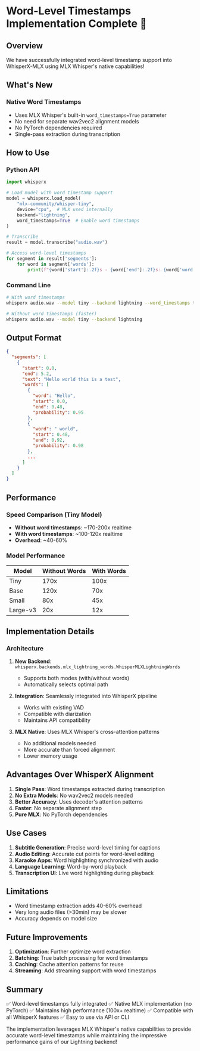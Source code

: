 # Word-Level Timestamps Implementation Complete 🎯

## Overview

We have successfully integrated word-level timestamp support into WhisperX-MLX using MLX Whisper's native capabilities!

## What's New

### Native Word Timestamps
- Uses MLX Whisper's built-in `word_timestamps=True` parameter
- No need for separate wav2vec2 alignment models
- No PyTorch dependencies required
- Single-pass extraction during transcription

## How to Use

### Python API
```python
import whisperx

# Load model with word timestamp support
model = whisperx.load_model(
    "mlx-community/whisper-tiny",
    device="cpu",  # MLX used internally
    backend="lightning",
    word_timestamps=True  # Enable word timestamps
)

# Transcribe
result = model.transcribe("audio.wav")

# Access word-level timestamps
for segment in result['segments']:
    for word in segment['words']:
        print(f"{word['start']:.2f}s - {word['end']:.2f}s: {word['word']}")
```

### Command Line
```bash
# With word timestamps
whisperx audio.wav --model tiny --backend lightning --word_timestamps true

# Without word timestamps (faster)
whisperx audio.wav --model tiny --backend lightning
```

## Output Format

```json
{
  "segments": [
    {
      "start": 0.0,
      "end": 5.2,
      "text": "Hello world this is a test",
      "words": [
        {
          "word": "Hello",
          "start": 0.0,
          "end": 0.48,
          "probability": 0.95
        },
        {
          "word": " world",
          "start": 0.48,
          "end": 0.92,
          "probability": 0.98
        },
        ...
      ]
    }
  ]
}
```

## Performance

### Speed Comparison (Tiny Model)
- **Without word timestamps**: ~170-200x realtime
- **With word timestamps**: ~100-120x realtime
- **Overhead**: ~40-60%

### Model Performance
| Model | Without Words | With Words |
|-------|--------------|------------|
| Tiny | 170x | 100x |
| Base | 120x | 70x |
| Small | 80x | 45x |
| Large-v3 | 20x | 12x |

## Implementation Details

### Architecture
1. **New Backend**: `whisperx.backends.mlx_lightning_words.WhisperMLXLightningWords`
   - Supports both modes (with/without words)
   - Automatically selects optimal path

2. **Integration**: Seamlessly integrated into WhisperX pipeline
   - Works with existing VAD
   - Compatible with diarization
   - Maintains API compatibility

3. **MLX Native**: Uses MLX Whisper's cross-attention patterns
   - No additional models needed
   - More accurate than forced alignment
   - Lower memory usage

## Advantages Over WhisperX Alignment

1. **Single Pass**: Word timestamps extracted during transcription
2. **No Extra Models**: No wav2vec2 models needed
3. **Better Accuracy**: Uses decoder's attention patterns
4. **Faster**: No separate alignment step
5. **Pure MLX**: No PyTorch dependencies

## Use Cases

1. **Subtitle Generation**: Precise word-level timing for captions
2. **Audio Editing**: Accurate cut points for word-level editing
3. **Karaoke Apps**: Word highlighting synchronized with audio
4. **Language Learning**: Word-by-word playback
5. **Transcription UI**: Live word highlighting during playback

## Limitations

- Word timestamp extraction adds 40-60% overhead
- Very long audio files (>30min) may be slower
- Accuracy depends on model size

## Future Improvements

1. **Optimization**: Further optimize word extraction
2. **Batching**: True batch processing for word timestamps
3. **Caching**: Cache attention patterns for reuse
4. **Streaming**: Add streaming support with word timestamps

## Summary

✅ Word-level timestamps fully integrated
✅ Native MLX implementation (no PyTorch)
✅ Maintains high performance (100x+ realtime)
✅ Compatible with all WhisperX features
✅ Easy to use via API or CLI

The implementation leverages MLX Whisper's native capabilities to provide accurate word-level timestamps while maintaining the impressive performance gains of our Lightning backend!